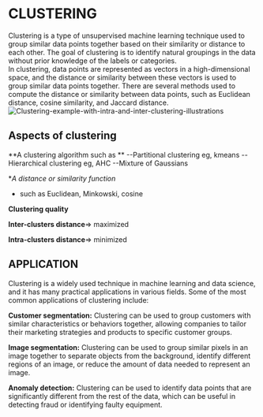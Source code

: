 # CLUSTERING
Clustering is a type of unsupervised machine learning technique used to group similar data points together based on their similarity or distance to each other. The goal 
of clustering is to identify natural groupings in the data without prior knowledge of the labels or categories.  
In clustering, data points are represented as vectors in a high-dimensional space, and the distance or similarity between these vectors is used to group similar data 
points together. There are several methods used to compute the distance or similarity between data points, such as Euclidean distance, cosine similarity, and Jaccard 
distance. 
![Clustering-example-with-intra-and-inter-clustering-illustrations](https://user-images.githubusercontent.com/128781536/236620751-6796a647-aa42-4854-9504-738f7d82e8c0.png)

## Aspects of clustering

**A clustering algorithm such as **
--Partitional clustering eg, kmeans 
--Hierarchical clustering eg, AHC
--Mixture of Gaussians

**A distance or similarity function*
- such as Euclidean, Minkowski, cosine

**Clustering quality**

**Inter-clusters distance**⇒ maximized

**Intra-clusters distance**=> minimized   

## APPLICATION
Clustering is a widely used technique in machine learning and data science, and it has many practical applications in various fields. Some of the most common applications of clustering include:

**Customer segmentation:** Clustering can be used to group customers with similar characteristics or behaviors together, allowing companies to tailor their marketing strategies and products to specific customer groups.

**Image segmentation:** Clustering can be used to group similar pixels in an image together to separate objects from the background, identify different regions of an image, or reduce the amount of data needed to represent an image.

**Anomaly detection:** Clustering can be used to identify data points that are significantly different from the rest of the data, which can be useful in detecting fraud or identifying faulty equipment.
